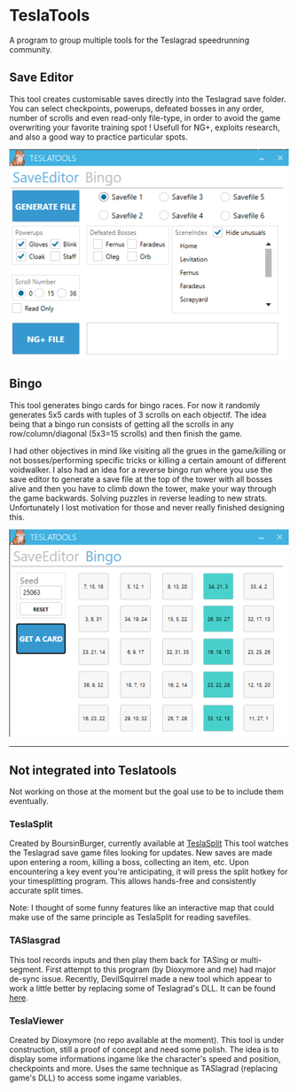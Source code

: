 # TeslaTools
A program to group multiple tools for the Teslagrad speedrunning community.

## Save Editor
This tool creates customisable saves directly into the Teslagrad save folder. You can select checkpoints, powerups, defeated bosses in any order, number of scrolls and even read-only file-type, in order to avoid the game overwriting your favorite training spot ! Usefull for NG+, exploits research, and also a good way to practice particular spots.

![SaveEditor.png](Images/teslatools_save_editor.png)

## Bingo
This tool generates bingo cards for bingo races. For now it randomly generates 5x5 cards with tuples of 3 scrolls on each objectif. The idea being that a bingo run consists of getting all the scrolls in any row/column/diagonal (5x3=15 scrolls) and then finish the game.

I had other objectives in mind like visiting all the grues in the game/killing or not bosses/performing specific tricks or killing a certain amount of different voidwalker. I also had an idea for a reverse bingo run where you use the save editor to generate a save file at the top of the tower with all bosses alive and then you have to climb down the tower, make your way through the game backwards. Solving puzzles in reverse leading to new strats. Unfortunately I lost motivation for those and never really finished designing this.

![Bingo.png](Images/teslatools_bingo.png)

---

## Not integrated into Teslatools
Not working on those at the moment but the goal use to be to include them eventually.

### TeslaSplit
Created by BoursinBurger, currently available at [TeslaSplit](https://github.com/BoursinBurger/TeslaSplit)
This tool watches the Teslagrad save game files looking for updates. New saves are made upon entering a room, killing a boss, collecting an item, etc. Upon encountering a key event you're anticipating, it will press the split hotkey for your timesplitting program. This allows hands-free and consistently accurate split times.

Note: I thought of some funny features like an interactive map that could make use of the same principle as TeslaSplit for reading savefiles.

### TASlasgrad
This tool records inputs and then play them back for TASing or multi-segment. First attempt to this program (by Dioxymore and me) had major de-sync issue. Recently, DevilSquirrel made a new tool which appear to work a little better by replacing some of Teslagrad's DLL. It can be found [here](https://github.com/ShootMe/TeslagradTAS).

### TeslaViewer
Created by Dioxymore (no repo available at the moment). This tool is under construction, still a proof of concept and need some polish. The idea is to display some informations ingame like the character's speed and position, checkpoints and more. Uses the same technique as TASlagrad (replacing game's DLL) to access some ingame variables.
